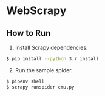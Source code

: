 # WebScrapy


## How to Run
1. Install Scrapy dependencies.
```sh
$ pip install --python 3.7 install
```

2. Run the sample spider.
```sh
$ pipenv shell
$ scrapy runspider cmu.py
```
